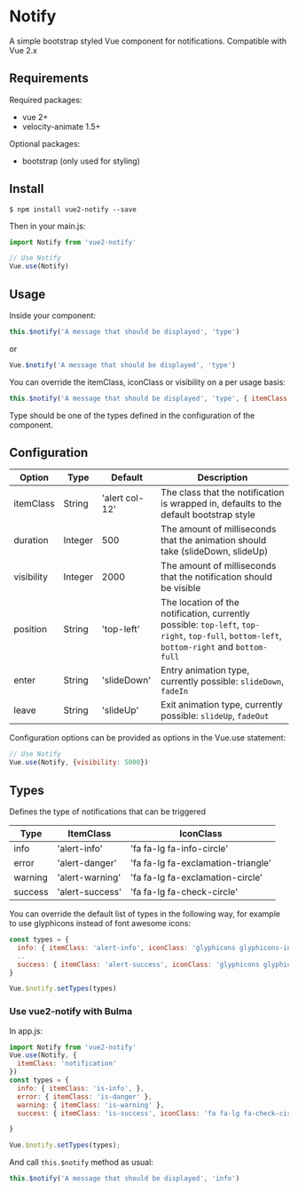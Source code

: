 # Notify

A simple bootstrap styled Vue component for notifications. Compatible with Vue 2.x

## Requirements

Required packages:
- vue 2+
- velocity-animate 1.5+

Optional packages:
- bootstrap (only used for styling)

## Install

```
$ npm install vue2-notify --save
```

Then in your main.js:

```js
import Notify from 'vue2-notify'

// Use Notify
Vue.use(Notify)
```

## Usage

Inside your component:

```js
this.$notify('A message that should be displayed', 'type')
```

or

```js
Vue.$notify('A message that should be displayed', 'type')
```

You can override the itemClass, iconClass or visibility on a per usage basis: 

```js
this.$notify('A message that should be displayed', 'type', { itemClass: 'alert col-6 alert-info', iconClass: 'fa fa-lg fa-handshake-o', visibility: 10000 })
```

Type should be one of the types defined in the configuration of the component.

## Configuration

| Option            | Type          | Default           | Description     
|-------------------|---------------|-------------------|-----------------------------------------------------------------------------------------
| itemClass         | String        | 'alert col-12'    | The class that the notification is wrapped in, defaults to the default bootstrap style
| duration          | Integer       | 500               | The amount of milliseconds that the animation should take (slideDown, slideUp) 
| visibility        | Integer       | 2000              | The amount of milliseconds that the notification should be visible
| position          | String        | 'top-left'        | The location of the notification, currently possible: `top-left`, `top-right`, `top-full`, `bottom-left`, `bottom-right` and `bottom-full`
| enter             | String        | 'slideDown'       | Entry animation type, currently possible: `slideDown`, `fadeIn`
| leave             | String        | 'slideUp'         | Exit animation type, currently possible: `slideUp`, `fadeOut`
Configuration options can be provided as options in the Vue.use statement:

```js
// Use Notify
Vue.use(Notify, {visibility: 5000})
```

## Types

Defines the type of notifications that can be triggered

| Type      | ItemClass         | IconClass                     
|-----------|-------------------|--------------------------------------
| info      | 'alert-info'      | 'fa fa-lg fa-info-circle'     
| error     | 'alert-danger'    | 'fa fa-lg fa-exclamation-triangle'
| warning   | 'alert-warning'   | 'fa fa-lg fa-exclamation-circle'
| success   | 'alert-success'   | 'fa fa-lg fa-check-circle'

You can override the default list of types in the following way, for example to use
glyphicons instead of font awesome icons:

```js
const types = {
  info: { itemClass: 'alert-info', iconClass: 'glyphicons glyphicons-info-sign'},
  ..
  success: { itemClass: 'alert-success', iconClass: 'glyphicons glyphicons-ok'},
}

Vue.$notify.setTypes(types)

```

### Use vue2-notify with Bulma

In app.js:
```js
import Notify from 'vue2-notify'
Vue.use(Notify, {
  itemClass: 'notification'
})
const types = {
  info: { itemClass: 'is-info', },
  error: { itemClass: 'is-danger' },
  warning: { itemClass: 'is-warning' },
  success: { itemClass: 'is-success', iconClass: 'fa fa-lg fa-check-circle' }

}

Vue.$notify.setTypes(types);
```
And call `this.$notify` method as usual:
```js
this.$notify('A message that should be displayed', 'info')
```